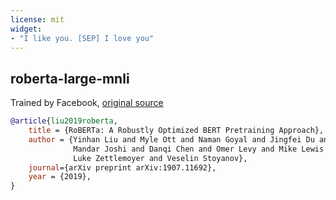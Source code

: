 ```yaml
---
license: mit
widget:
- "I like you. [SEP] I love you"
---
```



## roberta-large-mnli

Trained by Facebook, [original source](https://github.com/pytorch/fairseq/tree/master/examples/roberta)

```bibtex
@article{liu2019roberta,
    title = {RoBERTa: A Robustly Optimized BERT Pretraining Approach},
    author = {Yinhan Liu and Myle Ott and Naman Goyal and Jingfei Du and
              Mandar Joshi and Danqi Chen and Omer Levy and Mike Lewis and
              Luke Zettlemoyer and Veselin Stoyanov},
    journal={arXiv preprint arXiv:1907.11692},
    year = {2019},
}
```

